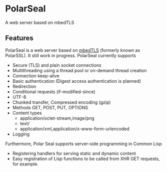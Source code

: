 # PolarSeal
A web server based on mbedTLS

## Features
PolarSeal is a web server based on [mbedTLS](https://tls.mbed.org/) (formerly known as PolarSSL). It still work in progress.
PolarSeal currently supports
* Secure (TLS) and plain socket connections
* Multithreading using a thread pool or on-demand thread creation
* Connection keep-alive
* Basic authentication (Digest access authentication is planned)
* Redirection
* Conditional requests (if-modified-since)
* UTF-8
* Chunked transfer, Compressed encoding (gzip)
* Methods GET, POST, PUT, OPTIONS
* Content types 
  * application/octet-stream,image/png
  * text/
  * application/xml,application/x-www-form-urlencoded
* Logging

Furthermore, Polar Seal supports server-side programming in Common Lisp 
* Registering handlers for serving static and dynamic content
* Easy registration of Lisp functions to be called from XHR GET requests, for example.
